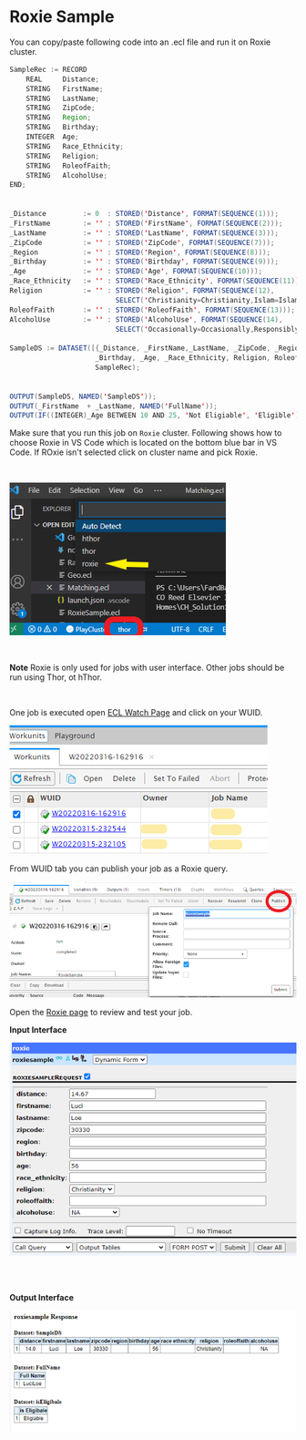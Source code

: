 
# Roxie Sample

You can copy/paste following code into an .ecl file and run it on Roxie cluster.



```java
SampleRec := RECORD
    REAL     Distance;     
    STRING   FirstName;     
    STRING   LastName;    
    STRING   ZipCode;     
    STRING   Region;      
    STRING   Birthday;      
    INTEGER  Age;     
    STRING   Race_Ethnicity;
    STRING   Religion;
    STRING   RoleofFaith;   
    STRING   AlcoholUse;
END;  


_Distance         := 0  : STORED('Distance', FORMAT(SEQUENCE(1)));
_FirstName        := '' : STORED('FirstName', FORMAT(SEQUENCE(2)));
_LastName         := '' : STORED('LastName', FORMAT(SEQUENCE(3)));
_ZipCode          := '' : STORED('ZipCode', FORMAT(SEQUENCE(7)));
_Region           := '' : STORED('Region', FORMAT(SEQUENCE(8)));
_Birthday         := '' : STORED('Birthday', FORMAT(SEQUENCE(9)));
_Age              := '' : STORED('Age', FORMAT(SEQUENCE(10)));
_Race_Ethnicity   := '' : STORED('Race_Ethnicity', FORMAT(SEQUENCE(11)));
Religion          := '' : STORED('Religion', FORMAT(SEQUENCE(12), 
                          SELECT('Christianity=Christianity,Islam=Islam,Judaism=Judaism,NA=NA')));
RoleofFaith       := '' : STORED('RoleofFaith', FORMAT(SEQUENCE(13)));
AlcoholUse        := '' : STORED('AlcoholUse', FORMAT(SEQUENCE(14), 
                          SELECT('Occasionally=Occasionally,Responsibly=Responsibly,Irresponsibly=Irresponsibly, NA=NA')));

SampleDS := DATASET([{_Distance, _FirstName,_LastName, _ZipCode, _Region, 
                     _Birthday, _Age, _Race_Ethnicity, Religion, RoleofFaith, AlcoholUse}], 
                     SampleRec);


OUTPUT(SampleDS, NAMED('SampleDS'));
OUTPUT(_FirstName  + _LastName, NAMED('FullName'));
OUTPUT(IF((INTEGER)_Age BETWEEN 10 AND 25, 'Not Eligiable', 'Eligible'), NAMED('isEligiable'));
```

Make sure that you run this job on `Roxie` cluster. 
Following shows how to choose Roxie in VS Code which is located on the bottom blue bar in VS Code. If ROxie isn't selected click on cluster name and pick Roxie. 

</br>

![](./images/vsRoxie.png)

</br>

__Note__ Roxie is only used for jobs with user interface. Other jobs should be run using Thor, ot hThor. 

</br>

One job is executed open [ECL Watch Page](http://52.167.137.162:8010) and click on your WUID.

![](./images/Watchpage.png)

From WUID tab you can publish your job as a Roxie query.

![](./images/publishRoxie.png)

Open the [Roxie page](http://52.167.137.162:8002) to review and test your job. 

__Input Interface__

![RoxieInput](./images/input.png)

</br>
</br>

__Output Interface__

![RoxieInput](./images/result.png)



